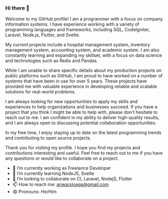 ### Hi there 👋
Welcome to my GitHub profile!
I am a programmer with a focus on company information systems. I have experience working with a variety of programming languages and frameworks, including SQL, CodeIgniter, Laravel, Node.js, Flutter, and Svelte.

My current projects include a hospital management system, inventory management system, accounting system, and academic system. I am also constantly learning and expanding my skillset, with a focus on data science and technologies such as Redis and Pandas.

While I am unable to share specific details about my production projects on public platforms such as GitHub, I am proud to have worked on a number of systems that have been in use for over 5 years. These projects have provided me with valuable experience in developing reliable and scalable solutions for real-world problems.

I am always looking for new opportunities to apply my skills and experiences to help organizations and businesses succeed. If you have a project that you think I might be able to help with, please don't hesitate to reach out to me. I am confident in my ability to deliver high-quality results, and I am always open to discussing potential collaboration opportunities.

In my free time, I enjoy staying up to date on the latest programming trends and contributing to open source projects.

Thank you for visiting my profile. I hope you find my projects and contributions interesting and useful. Feel free to reach out to me if you have any questions or would like to collaborate on a project.

- 🔭 I’m currently working as Freelance Developer
- 🌱 I’m currently learning NodeJS, Svelte
- 👯 I’m looking to collaborate on CI, Laravel, NodejS, Flutter
- 📫 How to reach me: anwarsinaga@gmail.com
- 😄 Pronouns: He/Him
